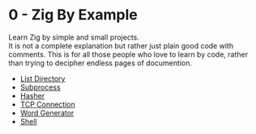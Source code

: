 # 0 - Zig By Example
Learn Zig by simple and small projects.  
It is not a complete explanation but rather just plain good code with comments.
This is for all those people who love to learn by code, rather than trying to decipher endless pages of documention.  

- [List Directory](/list-directory.md)
- [Subprocess](/subprocess.md)
- [Hasher](/hasher.md)
- [TCP Connection](/tcp-connection.md)
- [Word Generator](/word-generator.md)
- [Shell](/shell.md)

